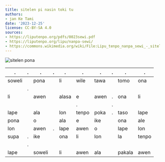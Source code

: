 ```yaml
---
title: sitelen pi nasin toki tu
authors:
- jan Ke Tami
date: '2023-12-25'
license: CC-BY-SA 4.0
sources:
- https://liputenpo.org/pdfs/0023sewi.pdf
- https://liputenpo.org/lipu/nanpa-sewi/
- https://commons.wikimedia.org/wiki/File:Lipu_tenpo_nanpa_sewi_-_sitelen_pi_nasin_toki_tu.png
---
```


![sitelen pona](https://upload.wikimedia.org/wikipedia/commons/0/0a/Lipu_tenpo_nanpa_sewi_-_sitelen_pi_nasin_toki_tu.png)

.|.|.|.|.|.|.|.|.|.
-|-|-|-|-|-|-|-|-|-
soweli||pona||li|wile|tawa||tomo|ona
||.
li||awen||alasa|e|awen|.|ona|li
||||||.||.
lape||ala||lon|tenpo|poka|.|taso|lape
pona||o||ala|e|ike||ona|ale
lon||awen|.|lape|awen|o||lape|lon
supa|.|ike||ona|li|lon||la|tenpo
||.
lape||soweli||li|awen|ala||pakala|awen